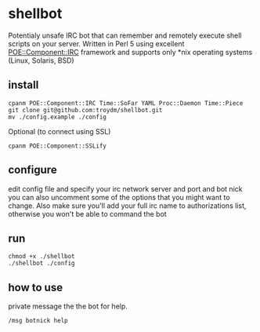 shellbot
========

Potentialy unsafe IRC bot that can remember and remotely execute shell scripts on your server. 
Written in Perl 5 using excellent [POE::Component::IRC](https://metacpan.org/module/POE::Component::IRC) framework 
and supports only *nix operating systems (Linux, Solaris, BSD)

install
-------

    cpanm POE::Component::IRC Time::SoFar YAML Proc::Daemon Time::Piece
    git clone git@github.com:troydm/shellbot.git
    mv ./config.example ./config

Optional (to connect using SSL)

    cpanm POE::Component::SSLify
    

configure
---------

edit config file and specify your irc network server and port and bot nick
you can also uncomment some of the options that you might want to change.
Also make sure you'll add your full irc name to authorizations list, 
otherwise you won't be able to command the bot

run
---

    chmod +x ./shellbot
    ./shellbot ./config 

how to use
----------

private message the the bot for help.

    /msg botnick help


